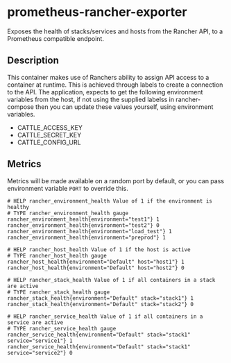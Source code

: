 # prometheus-rancher-exporter

Exposes the health of stacks/services and hosts from the Rancher API, to a Prometheus compatible endpoint.

## Description

This container makes use of Ranchers ability to assign API access to a container at runtime. This is achieved through labels to create a connection to the API.
The application, expects to get the following environment variables from the host, if not using the supplied labelss in rancher-compose then you can update these values yourself, using environment variables.

* CATTLE_ACCESS_KEY
* CATTLE_SECRET_KEY
* CATTLE_CONFIG_URL

## Metrics

Metrics will be made available on a random port by default, or you can pass environment variable ```PORT``` to override this.

```
# HELP rancher_environment_health Value of 1 if the environment is healthy
# TYPE rancher_environment_health gauge
rancher_environment_health{environment="test1"} 1
rancher_environment_health{environment="test2"} 0
rancher_environment_health{environment="load_test"} 1
rancher_environment_health{environment="preprod"} 1
```

```
# HELP rancher_host_health Value of 1 if the host is active
# TYPE rancher_host_health gauge
rancher_host_health{environment="Default" host="host1"} 1
rancher_host_health{environment="Default" host="host2"} 0
```

```
# HELP rancher_stack_health Value of 1 if all containers in a stack are active
# TYPE rancher_stack_health gauge
rancher_stack_health{environment="Default" stack="stack1"} 1
rancher_stack_health{environment="Default" stack="stack2"} 0
```

```
# HELP rancher_service_health Value of 1 if all containers in a service are active
# TYPE rancher_service_health gauge
rancher_service_health{environment="Default" stack="stack1" service="service1"} 1
rancher_service_health{environment="Default" stack="stack1" service="service2"} 0
```

